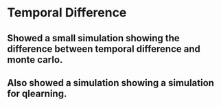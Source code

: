# Temporal Difference
## Showed a small simulation showing the difference between temporal difference and monte carlo. 
## Also showed a simulation showing a simulation for qlearning. 
